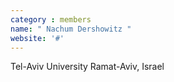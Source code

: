 ```yaml
---
category : members
name: " Nachum Dershowitz " 
website: '#'
---
```

Tel-Aviv University
Ramat-Aviv, Israel

